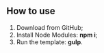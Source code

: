 <h2>How to use</h2>

<ol>
	<li>Download from GitHub;</li>
	<li>Install Node Modules: <strong>npm i</strong>;</li>
	<li>Run the template: <strong>gulp</strong>.</li>
</ol>
